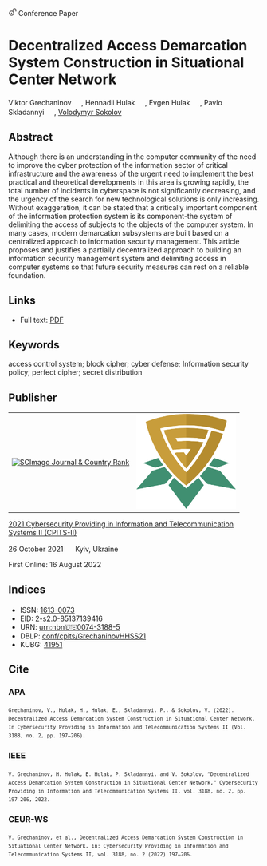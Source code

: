 <img src="/icons/unlock.svg" width="16" height="16"> Conference Paper

# Decentralized Access Demarcation System Construction in Situational Center Network

Viktor Grechaninov <a href="https://orcid.org/0000-0001-6268-3204" target="_blank"><img src="/volodymyr-sokolov/publications/blob/main/icons/orcid.svg" width="16" height="16"></a>,
Hennadii Hulak <a href="https://orcid.org/0000-0001-9131-9233" target="_blank"><img src="/volodymyr-sokolov/publications/blob/main/icons/orcid.svg" width="16" height="16"></a>,
Evgen Hulak <a href="https://orcid.org/0000-0003-4984-686X" target="_blank"><img src="/volodymyr-sokolov/publications/blob/main/icons/orcid.svg" width="16" height="16"></a>,
Pavlo Skladannyi <a href="https://orcid.org/0000-0002-7775-6039" target="_blank"><img src="/volodymyr-sokolov/publications/blob/main/icons/orcid.svg" width="16" height="16"></a>,
<a href="/">Volodymyr Sokolov</a> <a href="https://orcid.org/0000-0002-9349-7946" target="_blank"><img src="/volodymyr-sokolov/publications/blob/main/icons/orcid.svg" width="16" height="16"></a>

## Abstract

Although there is an understanding in the computer community of the need to improve the cyber protection of the information sector of critical infrastructure and the awareness of the urgent need to implement the best practical and theoretical developments in this area is growing rapidly, the total number of incidents in cyberspace is not significantly decreasing, and the urgency of the search for new technological solutions is only increasing. Without exaggeration, it can be stated that a critically important component of the information protection system is its component-the system of delimiting the access of subjects to the objects of the computer system. In many cases, modern demarcation subsystems are built based on a centralized approach to information security management. This article proposes and justifies a partially decentralized approach to building an information security management system and delimiting access in computer systems so that future security measures can rest on a reliable foundation.

## Links

* Full text: [PDF](http://ceur-ws.org/Vol-3188/paper18.pdf)

## Keywords

access control system; block cipher; cyber defense; Information security policy; perfect cipher; secret distribution

## Publisher

<table>
<tr>
<td>
<a href="https://www.scimagojr.com/journalsearch.php?q=21100218356&amp;tip=sid&amp;exact=no" title="SCImago Journal &amp; Country Rank"><img border="0" src="https://www.scimagojr.com/journal_img.php?id=21100218356" alt="SCImago Journal &amp; Country Rank"  /></a>
</td>
<td style="text-align: left;">
<a href="https://cpits.kubg.edu.ua/"><img src="/icons/cpits.svg" width="200"></a>
</td>
</tr>
</table>

[2021 Cybersecurity Providing in Information and Telecommunication Systems II (CPITS-II)](http://ceur-ws.org/Vol-3188/)

26 October 2021 <img src="/volodymyr-sokolov/publications/blob/main/icons/location-pin.svg" width="16" height="16"> Kyiv, Ukraine

First Online: 16 August 2022

## Indices

* ISSN: [1613-0073](https://portal.issn.org/resource/ISSN/1613-0073) <img src="/volodymyr-sokolov/publications/blob/main/icons/online.svg" width="16" height="16">
* EID: [2-s2.0-85137139416](http://www.scopus.com/record/display.url?origin=inward&eid=2-s2.0-85137139416)
* URN: [urn:nbn:de:0074-3188-5](https://nbn-resolving.org/xml/urn:nbn:de:0074-3188-5)
* DBLP: [conf/cpits/GrechaninovHHSS21](https://dblp.org/rec/conf/cpits/GrechaninovHHSS21)
* KUBG: [41951](http://elibrary.kubg.edu.ua/id/eprint/41951/)

## Cite

### APA

<small>`Grechaninov, V., Hulak, H., Hulak, E., Skladannyi, P., & Sokolov, V. (2022). Decentralized Access Demarcation System Construction in Situational Center Network. In Cybersecurity Providing in Information and Telecommunication Systems II (Vol. 3188, no. 2, pp. 197–206).`</small>

### IEEE

<small>`V. Grechaninov, H. Hulak, E. Hulak, P. Skladannyi, and V. Sokolov, “Decentralized Access Demarcation System Construction in Situational Center Network,” Cybersecurity Providing in Information and Telecommunication Systems II, vol. 3188, no. 2, pp. 197–206, 2022.`</small>

### CEUR-WS

<small>`V. Grechaninov, et al., Decentralized Access Demarcation System Construction in Situational Center Network, in: Cybersecurity Providing in Information and Telecommunication Systems II, vol. 3188, no. 2 (2022) 197–206.`</small>